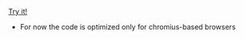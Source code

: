 [Try it!](https://drakofm.github.io/stonks/)
* For now the code is optimized only for chromius-based browsers
